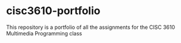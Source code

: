 # cisc3610-portfolio

This repository is a portfolio of all the assignments for the CISC 3610 Multimedia Programming class
